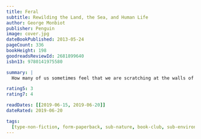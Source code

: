 ```yaml
---
title: Feral
subtitle: Rewilding the Land, the Sea, and Human Life
author: George Monbiot
publisher: Penguin
image: cover.jpg
dateBookPublished: 2013-05-24
pageCount: 336
bookHeight: 198
goodreadsReviewId: 2681899640
isbn13: 9780141975580

summary: |
  How many of us sometimes feel that we are scratching at the walls of this life, seeking to find our way into a wider space beyond? That our mild, polite existence sometimes seems to crush the breath out of us? Feral is the lyrical and gripping story of George Monbiot's efforts to re-engage with nature and discover a new way of living. He shows how, by restoring and rewilding our damaged ecosystems on land and at sea, we can bring wonder back into our lives. Making use of some remarkable scientific discoveries, Feral lays out a new, positive environmentalism, in which nature is allowed to find its own way.

rating5: 3
rating7: 4

readDates: [[2019-06-15, 2019-06-20]]
dateRated: 2019-06-20

tags:
  [type-non-fiction, form-paperback, sub-nature, book-club, sub-environmental]
---
```

